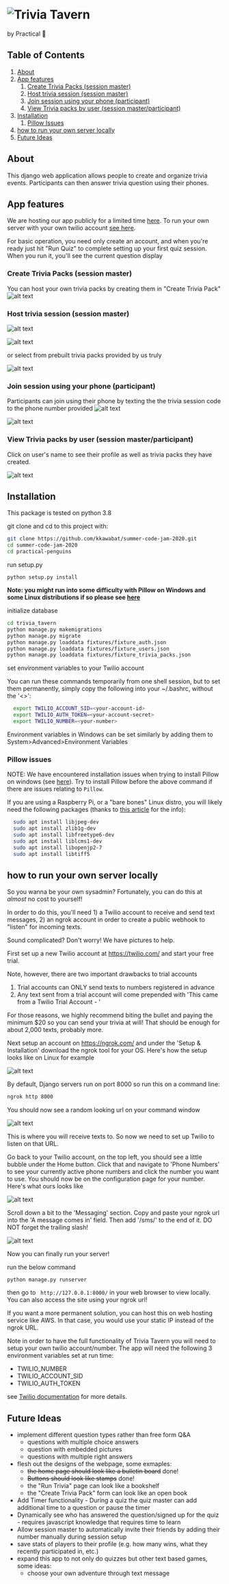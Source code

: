 # ![Trivia Tavern](trivia_tavern/static/header_logo.png)
by Practical :penguin:

## Table of Contents

1. [About](#about)
2. [App features](#tour-of-the-app)
    1. [Create Trivia Packs (session master)](#create-trivia-packs-session-master)
    2. [Host trivia session (session master)](#host-trivia-session-session-master)
    3. [Join session using your phone (participant)](#join-session-usingour-phone-participant)
    4. [View Trivia packs by user (session master/participant)](#view-trivia-packs-by-user-session-masterparticipant)
3. [Installation](#Installation)
    1. [Pillow Issues](#pillow-issues)
4. [how to run your own server locally](#how-to-runour-own-server-locally)
5. [Future Ideas](#future-ideas)

## About
This django web application allows people to create and organize trivia events. Participants can then answer trivia
 question using their phones.

## App features
We are hosting our app publicly for a limited time [here](https://a95e3eb77ce9.ngrok.io). To run your
own server with your own twilio account [see here](#how-to-runour-own-server-locally).

For basic operation, you need only create an account, and when you're ready just hit "Run Quiz" to
complete setting up your first quiz session. When you run it, you'll see the current question display

### Create Trivia Packs (session master)

You can host your own trivia packs by creating them in "Create Trivia Pack"
![alt text](screenshots/create_form.PNG?raw=True)

### Host trivia session (session master)

![alt text](screenshots/setup_screen.PNG?raw=True)

![alt text](screenshots/quiz-run.png?raw=True)

or select from prebuilt trivia packs provided by us truly

![alt text](screenshots/trivia_pack_page.PNG?raw=True)

### Join session using your phone (participant)

Participants can join using their phone by texting the the trivia session code to the phone number provided
![alt text](screenshots/invite.PNG?raw=True)

![alt text](screenshots/sms_screenshot.jpg?raw=True)

### View Trivia packs by user (session master/participant)

Click on user's name to see their profile as well as trivia packs they have created.

![alt text](screenshots/profile-page.PNG?raw=True)

## Installation
This package is tested on python 3.8

git clone and cd to this project with:

```bash
git clone https://github.com/kkawabat/summer-code-jam-2020.git
cd summer-code-jam-2020
cd practical-penguins
```

run setup.py

    python setup.py install

**Note: you might run into some difficulty with Pillow on Windows and some Linux distributions if so please see [here](#pillow-issues)**

initialize database

```bash
cd trivia_tavern
python manage.py makemigrations
python manage.py migrate
python manage.py loaddata fixtures/fixture_auth.json
python manage.py loaddata fixtures/fixture_users.json
python manage.py loaddata fixtures/fixture_trivia_packs.json
```

set environment variables to your Twilio account

You can run these commands temporarily from one shell session, but to set them permanently, simply copy the following
into your ~/.bashrc, without the '<>':
```bash
  export TWILIO_ACCOUNT_SID=<your-account-id>
  export TWILIO_AUTH_TOKEN=<your-account-secret>
  export TWILIO_NUMBER=<your-number>
```

Environment variables in Windows can be set similarly by adding them to System>Advanced>Environment Variables

### Pillow issues
NOTE: We have encountered installation issues when trying to install Pillow on windows
(see [here](https://stackoverflow.com/questions/41188838/cant-install-pillow-in-windows)).
Try to install Pillow before the above command if there are issues relating to `Pillow`.

If you are using a Raspberry Pi, or a "bare bones" Linux distro, you will likely need the following
packages (thanks to [this article](https://www.techcoil.com/blog/how-to-setup-python-imaging-library-pillow-on-raspbian-stretch-lite-for-processing-images-onour-raspberry-pi/) for the info):

```bash
  sudo apt install libjpeg-dev
  sudo apt install zlib1g-dev
  sudo apt install libfreetype6-dev
  sudo apt install liblcms1-dev
  sudo apt install libopenjp2-7
  sudo apt install libtiff5
```

## how to run your own server locally

So you wanna be your own sysadmin? Fortunately, you can do this at *almost* no cost to yourself!

In order to do this, you'll need 1) a Twilio account to receive and send text messages, 2) an ngrok
account in order to create a public webhook to "listen" for incoming texts.

Sound complicated? Don't worry! We have pictures to help.

First set up a new Twilio account at https://twilio.com/ and start your free trial.

Note, however, there are two important drawbacks to trial accounts
1) Trial accounts can ONLY send texts to numbers registered in advance
2) Any text sent from a trial account will come prepended with 'This came from a Twilio Trial Account - '

For those reasons, we highly recommend biting the bullet and paying the minimum $20 so you can send your trivia at will! That should be enough for about 2,000 texts, probably more.

Next setup an account on https://ngrok.com/ and under the 'Setup & Installation' download the ngrok tool for your OS. Here's how the setup looks like on Linux for example

![alt text](screenshots/ngrok-linux-setup.png?raw=True)

By default, Django servers run on port 8000 so run this on a command line:
```bash
ngrok http 8000
```

You should now see a random looking url on your command window

![alt text](screenshots/ngrok-running.png?raw=True)

This is where you will receive texts to. So now we need to set up Twilio to listen on that URL.

Go back to your Twilio account, on the top left, you should see a little bubble under the Home button. Click that and navigate to 'Phone Numbers' to see your currently active phone numbers and click the number you want to use. You should now be on the configuration page for your number. Here's what ours looks like

![alt text](screenshots/twilio-setup1.png?raw=True)

Scroll down a bit to the 'Messaging' section. Copy and paste your ngrok url into the 'A message comes in' field. Then add '/sms/' to the end of it. DO NOT forget the trailing slash!

![alt text](screenshots/twilio-setup2.png?raw=True)

Now you can finally run your server!

run the below command

    python manage.py runserver

then go to ` http://127.0.0.1:8000/` in your web browser to view locally. You can also access the site using your ngrok url!

If you want a more permanent solution, you can host this on web hosting service like AWS. In that case, you would use your static IP instead of the ngrok URL.

Note in order to have the full functionality of Trivia Tavern you will need to setup your own twilio account/number.
The app will need the following 3 environment variables set at run time:
- TWILIO_NUMBER
- TWILIO_ACCOUNT_SID
- TWILIO_AUTH_TOKEN  

see [Twilio documentation](https://www.twilio.com/docs) for more details.

## Future Ideas
- implement different question types rather than free form Q&A
    - questions with multiple choice answers
    - question with embedded pictures
    - questions with multiple right answers
- flesh out the designs of the webpage, some exmaples:
    - ~~the home page should look like a bulletin board~~ done!
    - ~~Buttons should look like stamps~~ done!
    - the "Run Trivia" page can look like a bookshelf
    - the "Create Trivia Pack" form can look like an open book  
- Add Timer functionality - During a quiz the quiz master can add additional time to a question or pause the timer
- Dynamically see who has answered the question/signed up for the quiz - requires javascript knowledge that requires
time to learn
- Allow session master to automatically invite their friends by adding their number manually during session setup
- save stats of players to their profile (e.g. how many wins, what they recently participated in, etc.)
- expand this app to not only do quizzes but other text based games, some ideas:
    - choose your own adventure through text message
